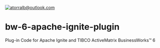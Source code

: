 

<a href="http://fvcproductions.com">
  <img src="https://i.imgur.com/izW1D3U.png" title="tibco bw 6 apache ignite plugin" alt="atorralb@outlook.com">
</a>

<!-- [![conektorx](https://i.imgur.com/izW1D3U.png)](http://github.com/atorralb) -->

# bw-6-apache-ignite-plugin
Plug-in Code for Apache Ignite and TIBCO ActiveMatrix BusinessWorks™ 6
